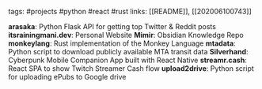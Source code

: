tags: #projects #python #react #rust
links: [[README]], [[202006100743]]

__arasaka__: Python Flask API for getting top Twitter & Reddit posts
__itsrainingmani.dev__: Personal Website
__Mimir__: Obsidian Knowledge Repo
__monkeylang__: Rust implementation of the Monkey Language
__mtadata__: Python script to download publicly available MTA transit data
__Silverhand__: Cyberpunk Mobile Companion App built with React Native
__streamr.cash__: React SPA to show Twitch Streamer Cash flow
__upload2drive__: Python script for uploading ePubs to Google drive